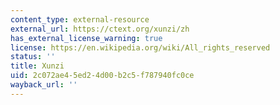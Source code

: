 ```yaml
---
content_type: external-resource
external_url: https://ctext.org/xunzi/zh
has_external_license_warning: true
license: https://en.wikipedia.org/wiki/All_rights_reserved
status: ''
title: Xunzi
uid: 2c072ae4-5ed2-4d00-b2c5-f787940fc0ce
wayback_url: ''
---
```

